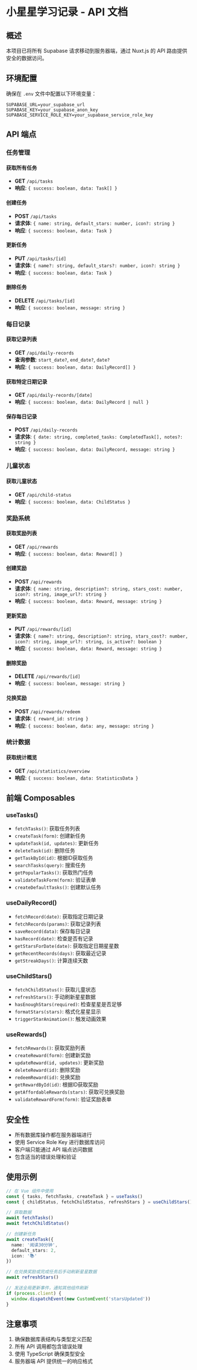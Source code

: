 # 小星星学习记录 - API 文档

## 概述

本项目已将所有 Supabase 请求移动到服务器端，通过 Nuxt.js 的 API 路由提供安全的数据访问。

## 环境配置

确保在 `.env` 文件中配置以下环境变量：

```env
SUPABASE_URL=your_supabase_url
SUPABASE_KEY=your_supabase_anon_key
SUPABASE_SERVICE_ROLE_KEY=your_supabase_service_role_key
```

## API 端点

### 任务管理

#### 获取所有任务
- **GET** `/api/tasks`
- **响应**: `{ success: boolean, data: Task[] }`

#### 创建任务
- **POST** `/api/tasks`
- **请求体**: `{ name: string, default_stars: number, icon?: string }`
- **响应**: `{ success: boolean, data: Task }`

#### 更新任务
- **PUT** `/api/tasks/[id]`
- **请求体**: `{ name?: string, default_stars?: number, icon?: string }`
- **响应**: `{ success: boolean, data: Task }`

#### 删除任务
- **DELETE** `/api/tasks/[id]`
- **响应**: `{ success: boolean, message: string }`

### 每日记录

#### 获取记录列表
- **GET** `/api/daily-records`
- **查询参数**: `start_date?`, `end_date?`, `date?`
- **响应**: `{ success: boolean, data: DailyRecord[] }`

#### 获取特定日期记录
- **GET** `/api/daily-records/[date]`
- **响应**: `{ success: boolean, data: DailyRecord | null }`

#### 保存每日记录
- **POST** `/api/daily-records`
- **请求体**: `{ date: string, completed_tasks: CompletedTask[], notes?: string }`
- **响应**: `{ success: boolean, data: DailyRecord, message: string }`

### 儿童状态

#### 获取儿童状态
- **GET** `/api/child-status`
- **响应**: `{ success: boolean, data: ChildStatus }`

### 奖励系统

#### 获取奖励列表
- **GET** `/api/rewards`
- **响应**: `{ success: boolean, data: Reward[] }`

#### 创建奖励
- **POST** `/api/rewards`
- **请求体**: `{ name: string, description?: string, stars_cost: number, icon?: string, image_url?: string }`
- **响应**: `{ success: boolean, data: Reward, message: string }`

#### 更新奖励
- **PUT** `/api/rewards/[id]`
- **请求体**: `{ name?: string, description?: string, stars_cost?: number, icon?: string, image_url?: string, is_active?: boolean }`
- **响应**: `{ success: boolean, data: Reward, message: string }`

#### 删除奖励
- **DELETE** `/api/rewards/[id]`
- **响应**: `{ success: boolean, message: string }`

#### 兑换奖励
- **POST** `/api/rewards/redeem`
- **请求体**: `{ reward_id: string }`
- **响应**: `{ success: boolean, data: any, message: string }`

### 统计数据

#### 获取统计概览
- **GET** `/api/statistics/overview`
- **响应**: `{ success: boolean, data: StatisticsData }`

## 前端 Composables

### useTasks()
- `fetchTasks()`: 获取任务列表
- `createTask(form)`: 创建新任务
- `updateTask(id, updates)`: 更新任务
- `deleteTask(id)`: 删除任务
- `getTaskById(id)`: 根据ID获取任务
- `searchTasks(query)`: 搜索任务
- `getPopularTasks()`: 获取热门任务
- `validateTaskForm(form)`: 验证表单
- `createDefaultTasks()`: 创建默认任务

### useDailyRecord()
- `fetchRecord(date)`: 获取指定日期记录
- `fetchRecords(params)`: 获取记录列表
- `saveRecord(data)`: 保存每日记录
- `hasRecord(date)`: 检查是否有记录
- `getStarsForDate(date)`: 获取指定日期星星数
- `getRecentRecords(days)`: 获取最近记录
- `getStreakDays()`: 计算连续天数

### useChildStars()
- `fetchChildStatus()`: 获取儿童状态
- `refreshStars()`: 手动刷新星星数据
- `hasEnoughStars(required)`: 检查星星是否足够
- `formatStars(stars)`: 格式化星星显示
- `triggerStarAnimation()`: 触发动画效果

### useRewards()
- `fetchRewards()`: 获取奖励列表
- `createReward(form)`: 创建新奖励
- `updateReward(id, updates)`: 更新奖励
- `deleteReward(id)`: 删除奖励
- `redeemReward(id)`: 兑换奖励
- `getRewardById(id)`: 根据ID获取奖励
- `getAffordableRewards(stars)`: 获取可兑换奖励
- `validateRewardForm(form)`: 验证奖励表单

## 安全性

- 所有数据库操作都在服务器端进行
- 使用 Service Role Key 进行数据库访问
- 客户端只能通过 API 端点访问数据
- 包含适当的错误处理和验证

## 使用示例

```typescript
// 在 Vue 组件中使用
const { tasks, fetchTasks, createTask } = useTasks()
const { childStatus, fetchChildStatus, refreshStars } = useChildStars()

// 获取数据
await fetchTasks()
await fetchChildStatus()

// 创建新任务
await createTask({
  name: '阅读30分钟',
  default_stars: 2,
  icon: '📚'
})

// 在兑换奖励或完成任务后手动刷新星星数据
await refreshStars()

// 发送全局更新事件，通知其他组件刷新
if (process.client) {
  window.dispatchEvent(new CustomEvent('starsUpdated'))
}
```

## 注意事项

1. 确保数据库表结构与类型定义匹配
2. 所有 API 调用都包含错误处理
3. 使用 TypeScript 确保类型安全
4. 服务器端 API 提供统一的响应格式 